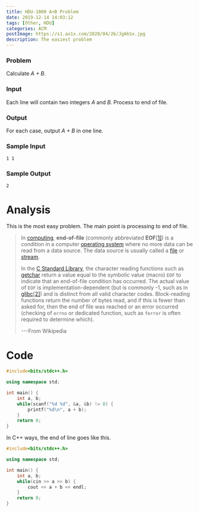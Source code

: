 ```yaml
---
title: HDU-1000 A+B Problem
date: 2019-12-14 14:03:12
tags: [Other, HDU]
categories: ACM
postImage: https://s1.ax1x.com/2020/04/26/JgAkSx.jpg
description: The easiest problem
---
```


### Problem

Calculate *A + B*.

<!--more-->

### Input

Each line will contain two integers *A* and *B*. Process to end of file.

### Output

For each case, output *A + B* in one line.

### Sample Input

```
1 1
```

### Sample Output

```
2
```

# Analysis

This is the most easy problem. The main point is processing to end of file. 

> In [computing](https://en.wikipedia.org/wiki/Computing), **end-of-file** (commonly abbreviated **EOF**[[1\]](https://en.wikipedia.org/wiki/End-of-file#cite_note-EOF-1)) is a condition in a computer [operating system](https://en.wikipedia.org/wiki/Operating_system) where no more data can be read from a data source. The data source is usually called a [file](https://en.wikipedia.org/wiki/File_(computing)) or [stream](https://en.wikipedia.org/wiki/Stream_(computing)).
>
> In the [C Standard Library](https://en.wikipedia.org/wiki/ANSI_C_standard_library), the character reading functions such as [getchar](https://en.wikipedia.org/wiki/Getchar) return a value equal to the symbolic value (macro) `EOF` to indicate that an end-of-file condition has occurred. The actual value of `EOF` is implementation-dependent (but is commonly -1, such as in [glibc](https://en.wikipedia.org/wiki/Glibc)[[2\]](https://en.wikipedia.org/wiki/End-of-file#cite_note-2)) and is distinct from all valid character codes. Block-reading functions return the number of bytes read, and if this is fewer than asked for, then the end of file was reached or an error occurred (checking of `errno` or dedicated function, such as `ferror` is often required to determine which).
>
> ---From Wikipedia

# Code

```cpp
#include<bits/stdc++.h>

using namespace std;

int main() {
	int a, b;
	while(scanf("%d %d", &a, &b) != 0) {
		printf("%d\n", a + b);
	}
	return 0;
}
```

In C++ ways, the end of line goes like this.

```cpp
#include<bits/stdc++.h>

using namespace std;

int main() {
	int a, b;
	while(cin >> a >> b) {
		cout << a + b << endl;
	}
	return 0;
}
```